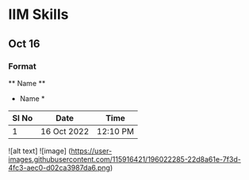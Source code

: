 # IIM Skills
## Oct 16
### Format

** Name **
* Name *

|Sl No| Date | Time |
|-----|------|------|
| 1   | 16 Oct 2022| 12:10 PM|

![alt text] ![image]
(https://user-images.githubusercontent.com/115916421/196022285-22d8a61e-7f3d-4fc3-aec0-d02ca3987da6.png)


[^1]: This is the footnote.

